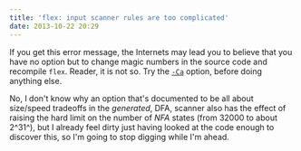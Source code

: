 ```yaml
---
title: 'flex: input scanner rules are too complicated'
date: 2013-10-22 20:29
---
```


If you get this error message, the Internets may lead you to believe
that you have no option but to change magic numbers in the source code
and recompile `flex`. Reader, it is not so. Try the
[`-Ca`](https://web.archive.org/web/20120419015900/http://flex.sourceforge.net/manual/Options-for-Scanner-Speed-and-Size.html)
option, before doing anything else.

No, I don't know why an option that's documented to be all about
size/speed tradeoffs in the *generated*, DFA, scanner also has the
effect of raising the hard limit on the number of *NFA* states (from
32000 to about 2^31^), but I already feel dirty just having looked at
the code enough to discover this, so I'm going to stop digging while
I'm ahead.

